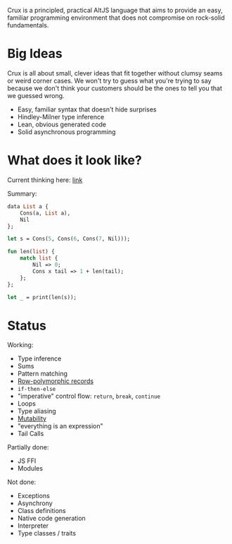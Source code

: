 
Crux is a principled, practical AltJS language that aims to provide an easy, familiar programming environment that
does not compromise on rock-solid fundamentals.

# Big Ideas

Crux is all about small, clever ideas that fit together without clumsy seams or weird corner cases.  We won't try
to guess what you're trying to say because we don't think your customers should be the ones to tell you that we guessed
wrong.

* Easy, familiar syntax that doesn't hide surprises
* Hindley-Milner type inference
* Lean, obvious generated code
* Solid asynchronous programming

# What does it look like?

Current thinking here: [link](https://github.com/andyfriesen/Crux/wiki/Syntax-Strawman)

Summary:

```ocaml
data List a {
    Cons(a, List a),
    Nil
};

let s = Cons(5, Cons(6, Cons(7, Nil)));

fun len(list) {
    match list {
        Nil => 0;
        Cons x tail => 1 + len(tail);
    };
};

let _ = print(len(s));
```

# Status

Working:
* Type inference
* Sums
* Pattern matching
* [Row-polymorphic records](https://github.com/andyfriesen/Crux/blob/master/design/objects.md)
* `if-then-else`
* "imperative" control flow: `return`, `break`, `continue`
* Loops
* Type aliasing
* [Mutability](https://github.com/andyfriesen/Crux/blob/master/design/mutability.md)
* "everything is an expression"
* Tail Calls

Partially done:
* JS FFI
* Modules

Not done:
* Exceptions
* Asynchrony
* Class definitions
* Native code generation
* Interpreter
* Type classes / traits
